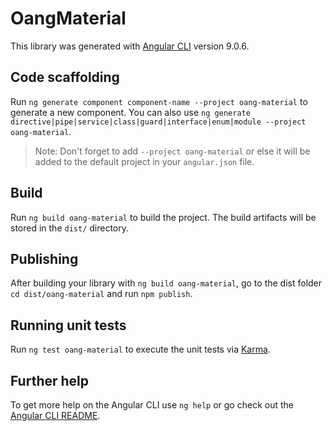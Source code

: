 # OangMaterial

This library was generated with [Angular CLI](https://github.com/angular/angular-cli) version 9.0.6.

## Code scaffolding

Run `ng generate component component-name --project oang-material` to generate a new component. You can also use `ng generate directive|pipe|service|class|guard|interface|enum|module --project oang-material`.
> Note: Don't forget to add `--project oang-material` or else it will be added to the default project in your `angular.json` file. 

## Build

Run `ng build oang-material` to build the project. The build artifacts will be stored in the `dist/` directory.

## Publishing

After building your library with `ng build oang-material`, go to the dist folder `cd dist/oang-material` and run `npm publish`.

## Running unit tests

Run `ng test oang-material` to execute the unit tests via [Karma](https://karma-runner.github.io).

## Further help

To get more help on the Angular CLI use `ng help` or go check out the [Angular CLI README](https://github.com/angular/angular-cli/blob/master/README.md).
